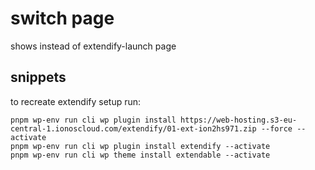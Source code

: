 # switch page

shows instead of extendify-launch page

## snippets

to recreate extendify setup run:

```
pnpm wp-env run cli wp plugin install https://web-hosting.s3-eu-central-1.ionoscloud.com/extendify/01-ext-ion2hs971.zip --force --activate
pnpm wp-env run cli wp plugin install extendify --activate
pnpm wp-env run cli wp theme install extendable --activate
```
